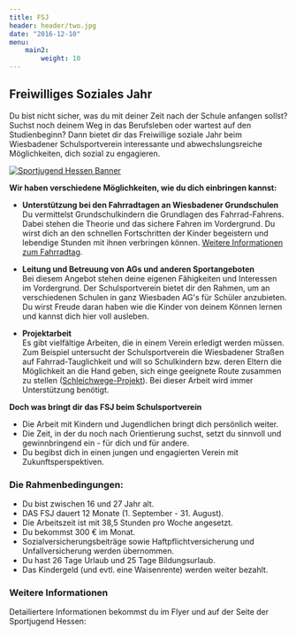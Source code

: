 ```yaml
---
title: FSJ
header: header/two.jpg
date: "2016-12-10"
menu: 
    main2:
        weight: 10
---
```


## Freiwilliges Soziales Jahr

Du bist nicht sicher, was du mit deiner Zeit nach der Schule anfangen sollst? Suchst noch deinem Weg in das Berufsleben oder wartest auf den Studienbeginn? Dann bietet dir das Freiwillige soziale Jahr beim Wiesbadener Schulsportverein interessante und abwechslungsreiche Möglichkeiten, dich sozial zu engagieren.

[![Sportjugend Hessen Banner](fsj/banner.jpg)](http://www.sportjugend-hessen.de)

**Wir haben verschiedene Möglichkeiten, wie du dich einbringen kannst:**

*   **Unterstützung bei den Fahrradtagen an Wiesbadener Grundschulen**  
    Du vermittelst Grundschulkindern die Grundlagen des Fahrrad-Fahrens. Dabei stehen die Theorie und das sichere Fahren im Vordergrund. Du wirst dich an den schnellen Fortschritten der Kinder begeistern und lebendige Stunden mit ihnen verbringen können. [Weitere Informationen zum Fahrradtag](fahrradtag).

*   **Leitung und Betreuung von AGs und anderen Sportangeboten**  
    Bei diesem Angebot stehen deine eigenen Fähigkeiten und Interessen im Vordergrund. Der Schulsportverein bietet dir den Rahmen, um an verschiedenen Schulen in ganz Wiesbaden AG's für Schüler anzubieten. Du wirst Freude daran haben wie die Kinder von deinem Können lernen und kannst dich hier voll ausleben.  

*   **Projektarbeit**  
    Es gibt vielfältige Arbeiten, die in einem Verein erledigt werden müssen. Zum Beispiel untersucht der Schulsportverein die Wiesbadener Straßen auf Fahrrad-Tauglichkeit und will so Schulkindern bzw. deren Eltern die Möglichkeit an die Hand geben, sich einge geeignete Route zusammen zu stellen ([Schleichwege-Projekt](schleichwege)). Bei dieser Arbeit wird immer Unterstützung benötigt.

**Doch was bringt dir das FSJ beim Schulsportverein**

*   Die Arbeit mit Kindern und Jugendlichen bringt dich persönlich weiter.
*   Die Zeit, in der du noch nach Orientierung suchst, setzt du sinnvoll und gewinnbringend ein - für dich und für andere.
*   Du begibst dich in einen jungen und engagierten Verein mit Zukunftsperspektiven.

### Die Rahmenbedingungen:

*   Du bist zwischen 16 und 27 Jahr alt.
*   DAS FSJ dauert 12 Monate (1\. September - 31\. August).
*   Die Arbeitszeit ist mit <span>38,5 Stunden pro Woche angesetzt.</span>
*   Du bekommst 300 € im Monat.
*   <span>Sozialversicherungsbeiträge sowie Haftpflichtversicherung und Unfallversicherung werden übernommen.</span>
*   <span>Du hast 26 Tage Urlaub und 25 Tage Bildungsurlaub.</span>
*   <span><span>Das Kindergeld (und evtl. eine Waisenrente) werden weiter bezahlt.</span></span>

### Weitere Informationen

Detailiertere Informationen bekommst du im Flyer und auf der Seite der Sportjugend Hessen:
